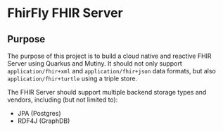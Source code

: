 # FhirFly FHIR Server

## Purpose
The purpose of this project is to build a cloud native and reactive FHIR Server using Quarkus 
and Mutiny. It should not only support `application/fhir+xml` and `application/fhir+json` data 
formats, but also `application/fhir+turtle` using a triple store. 

The FHIR Server should support multiple backend storage types and vendors, including 
(but not limited to):

- JPA (Postgres)
- RDF4J (GraphDB)
